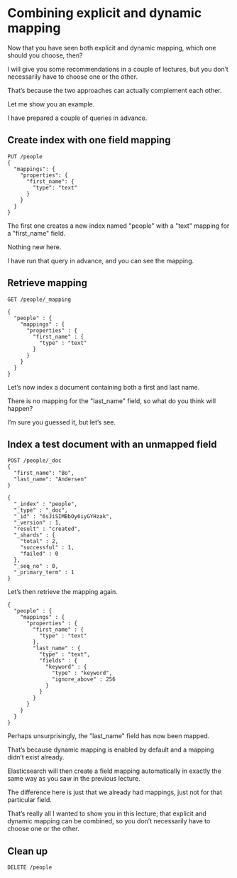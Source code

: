 # Combining explicit and dynamic mapping

Now that you have seen both explicit and dynamic mapping, which one should you choose, then?

I will give you some recommendations in a couple of lectures, but you don’t necessarily have to choose one or the other.

That’s because the two approaches can actually complement each other.

Let me show you an example.

I have prepared a couple of queries in advance.

## Create index with one field mapping

```
PUT /people
{
  "mappings": {
    "properties": {
      "first_name": {
        "type": "text"
      }
    }
  }
}
```

The first one creates a new index named "people" with a "text" mapping for a "first_name" field.

Nothing new here.

I have run that query in advance, and you can see the mapping.

## Retrieve mapping

```
GET /people/_mapping
```

```
{
  "people" : {
    "mappings" : {
      "properties" : {
        "first_name" : {
          "type" : "text"
        }
      }
    }
  }
}
```

Let’s now index a document containing both a first and last name.

There is no mapping for the "last_name" field, so what do you think will happen?

I’m sure you guessed it, but let’s see.

## Index a test document with an unmapped field

```
POST /people/_doc
{
  "first_name": "Bo",
  "last_name": "Andersen"
}
```

```
{
  "_index" : "people",
  "_type" : "_doc",
  "_id" : "6sJiSIMBbOy6iyGYHzak",
  "_version" : 1,
  "result" : "created",
  "_shards" : {
    "total" : 2,
    "successful" : 1,
    "failed" : 0
  },
  "_seq_no" : 0,
  "_primary_term" : 1
}
```

Let’s then retrieve the mapping again.

```
{
  "people" : {
    "mappings" : {
      "properties" : {
        "first_name" : {
          "type" : "text"
        },
        "last_name" : {
          "type" : "text",
          "fields" : {
            "keyword" : {
              "type" : "keyword",
              "ignore_above" : 256
            }
          }
        }
      }
    }
  }
}
```

Perhaps unsurprisingly, the "last_name" field has now been mapped.

That’s because dynamic mapping is enabled by default and a mapping didn’t exist already.

Elasticsearch will then create a field mapping automatically in exactly the same way as you saw in the previous lecture.

The difference here is just that we already had mappings, just not for that particular field.

That’s really all I wanted to show you in this lecture; that explicit and dynamic mapping can be combined, so you don’t necessarily have to choose one or the other.

## Clean up

```
DELETE /people
```
